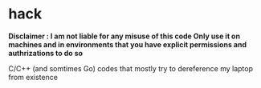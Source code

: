 # hack


**Disclaimer : I am not liable for any misuse of this code Only use it on machines and in environments that you have explicit permissions and authrizations to do so**


C/C++ (and somtimes Go) codes that mostly try to dereference my laptop from existence
